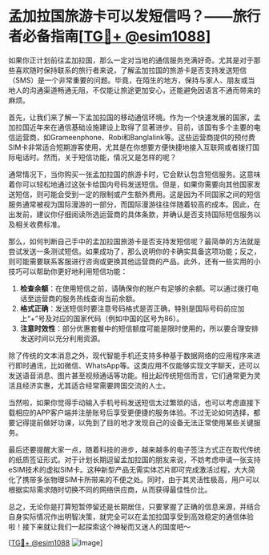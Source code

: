 # 孟加拉国旅游卡可以发短信吗？——旅行者必备指南[[TG💪+ @esim1088](https://t.me/s/esim1088)]

如果你正计划前往孟加拉国，那么一定对当地的通信服务充满好奇。尤其是对于那些喜欢随时保持联系的旅行者来说，了解孟加拉国的旅游卡是否支持发送短信（SMS）是一个非常重要的问题。毕竟，在陌生的地方，保持与家人、朋友或当地人的沟通渠道畅通无阻，不仅能让旅途更加安心，还能避免因语言不通而带来的麻烦。

首先，让我们来了解一下孟加拉国的移动通信环境。作为一个快速发展的国家，孟加拉国近年来在通信基础设施建设上取得了显著进步。目前，该国有多个主要的电信运营商，如Grameenphone、Robi和Banglalink等。这些运营商提供的预付费SIM卡非常适合短期游客使用，尤其是在你想要方便快捷地接入互联网或者拨打国际电话时。然而，关于短信功能，情况又是怎样的呢？

通常情况下，当你购买一张孟加拉国的旅游卡时，它会默认包含短信服务。这意味着你可以轻松地通过这张卡给国内号码发送短信。但是，如果你需要向其他国家发送短信，则可能会受到一定的限制或产生额外费用。这是因为不同国家之间的短信服务通常被视为国际漫游的一部分，而国际漫游往往伴随着较高的成本。因此，在出发前，建议你仔细阅读所选运营商的具体条款，并确认是否支持国际短信服务以及相关收费标准。

那么，如何判断自己手中的孟加拉国旅游卡是否支持发短信呢？最简单的方法就是尝试发送一条测试短信。如果成功了，那么说明你的卡确实具备这项功能；反之，则可能需要联系客服进行咨询或更换其他运营商的产品。此外，还有一些实用的小技巧可以帮助你更好地利用短信功能：

1. **检查余额**：在使用短信之前，请确保你的账户有足够的余额。可以通过拨打电话至运营商的服务热线查询当前余额。
2. **格式正确**：发送短信时要注意号码格式是否正确，特别是国际号码前应加上“+”号及对应的国家代码（例如中国的区号为86）。
3. **注意时效性**：部分优惠套餐中的短信额度可能是限时使用的，所以要合理安排发送时间以充分利用资源。

除了传统的文本消息之外，现代智能手机还支持多种基于数据网络的应用程序来进行即时通讯，比如微信、WhatsApp等。这类应用不仅能够实现文字聊天，还可以发送语音消息、图片甚至视频通话等功能。相比起传统短信而言，它们通常更为灵活且经济实惠，尤其适合经常需要跨国交流的人士。

当然啦，如果你觉得手动输入手机号码发送短信太过繁琐的话，也可以考虑直接下载相应的APP客户端并注册账号后享受更便捷的服务体验。不过无论如何选择，都要记得提前做好功课，以免到了目的地才发现自己的设备无法正常使用某些关键服务。

最后还要提醒大家一点，随着科技的进步，越来越多的电子签注方式正在取代传统的纸质签证形式。对于计划长期逗留孟加拉国的朋友来说，不妨考虑申请一张支持eSIM技术的虚拟SIM卡。这种新型产品无需实体芯片即可完成激活过程，大大简化了携带多张物理SIM卡所带来的不便之处。同时，由于其灵活性极高，用户可以根据实际需求随时切换不同的网络供应商，从而获得最佳性价比。

总之，无论你是打算短暂停留还是长期居住，只要掌握了正确的信息来源，并结合自身实际情况作出明智决策，就完全可以在孟加拉国享受到高效稳定的通信体验啦！接下来就让我们一起探索这个神秘而又迷人的国度吧～

[[TG💪+ @esim1088](https://t.me/s/esim1088) ![Image](https://i.postimg.cc/4NQfJmqS/Snipaste-2025-05-13-00-14-12.png)]